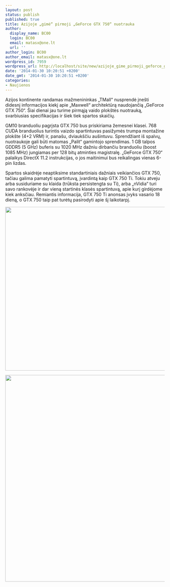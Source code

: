 ```yaml
---
layout: post
status: publish
published: true
title: Azijoje „gimė“ pirmoji „GeForce GTX 750“ nuotrauka
author:
  display_name: BC00
  login: BC00
  email: matasx@one.lt
  url: ''
author_login: BC00
author_email: matasx@one.lt
wordpress_id: 7959
wordpress_url: http://localhost/site/new/azijoje_gime_pirmoji_geforce_gtx_750_ti_nuotrauka/
date: '2014-01-30 10:20:51 +0200'
date_gmt: '2014-01-30 10:20:51 +0200'
categories:
- Naujienos
---
```

<p>
	Azijos kontinente randamas mažmenininkas &bdquo;TMall&ldquo; nusprendė įne&scaron;ti didesnį informacijos kiekį apie &bdquo;Maxwell&ldquo; architektūrą naudojančią &bdquo;GeForce GTX 750&ldquo;. &Scaron;iai dienai jau turime pirmąją vaido plok&scaron;tės nuotrauką, svarbiusias specifikacijas ir &scaron;iek tiek spartos skaičių.</p>
<p>
	GM10 branduoliu pagrįsta GTX 750 bus priskiriama žemesnei klasei. 768 CUDA branduolius turintis vaizdo spartintuvas pasižymės trumpa montažine plok&scaron;te (4+2 VRM) ir, pana&scaron;u, dviauk&scaron;čiu au&scaron;intuvu. Sprendžiant i&scaron; spalvų, nuotraukoje gali būti matomas &bdquo;Palit&ldquo; gamintojo sprendimas. 1 GB talpos GDDR5 (5 GHz) buferis su 1020 MHz dažniu dirbančiu branduoliu (boost 1085 MHz) jungiamas per 128 bitų atminties magistralę. &bdquo;GeForce GTX 750&ldquo; palaikys DirectX 11.2 instrukcijas, o jos maitinimui bus reikalingas vienas 6-pin lizdas.</p>
<p>
	Spartos skaidrėje neaptiksime standartiniais dažniais veikiančios GTX 750, tačiau galima pamatyti spartintuvą, įvardintą kaip GTX 750 Ti. Tokiu atveju arba susiduriame su klaida (trūksta persistengta su Ti), arba &bdquo;nVidia&ldquo; turi savo rankovėje ir dar vieną startinės klasės spartintuvą, apie kurį girdėjome kiek anksčiau. Remiantis informacija, GTX 750 Ti anonsas įvyks vasario 18 dieną, o GTX 750 taip pat turėtų pasirodyti apie &scaron;į laikotarpį.</p>
<p>
	<img alt="" src="http://technews.lt/userfiles/geforce-gtx-750-maxwell-gpu-635x632.png" style="width: 520px; height: 518px;" /></p>
<p>
	<img alt="" src="http://technews.lt/userfiles/gtx-750-performance.jpg" style="width: 520px; height: 654px;" /></p>
